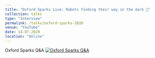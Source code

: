 ```yaml
---
title: "Oxford Sparks Live: Robots finding their way in the dark 🤖"
collection: talks
type: "Interview"
permalink: /talks/oxford-sparks-2020
venue: "YouTube"
date: 14-07-2020
location: "Online"
---
```


Oxford Sparks Q&A
[![Oxford Sparks Q&A](https://img.youtube.com/vi/watch?v=VseUW7mqNIg/0.jpg)](https://www.youtube.com/watch?v=VseUW7mqNIg)
 
